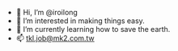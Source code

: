 - 👋 Hi, I’m @iroilong
- 👀 I’m interested in making things easy.
- 🌱 I’m currently learning how to save the earth.
- 📫 tkl.job@mk2.com.tw

<!---
iroilong/iroilong is a ✨ special ✨ repository because its `README.md` (this file) appears on your GitHub profile.
You can click the Preview link to take a look at your changes.
--->
